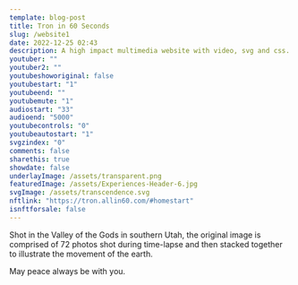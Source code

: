 ```yaml
---
template: blog-post
title: Tron in 60 Seconds
slug: /website1
date: 2022-12-25 02:43
description: A high impact multimedia website with video, svg and css.
youtuber: ""
youtuber2: ""
youtubeshoworiginal: false
youtubestart: "1"
youtubeend: ""
youtubemute: "1"
audiostart: "33"
audioend: "5000"
youtubecontrols: "0"
youtubeautostart: "1"
svgzindex: "0"
comments: false
sharethis: true
showdate: false
underlayImage: /assets/transparent.png
featuredImage: /assets/Experiences-Header-6.jpg
svgImage: /assets/transcendence.svg
nftlink: "https://tron.allin60.com/#homestart"
isnftforsale: false
---
```

Shot in the Valley of the Gods in southern Utah, the original image is comprised of 72 photos shot during time-lapse and then stacked together to illustrate the movement of the earth.

May peace always be with you.




<!-- <h2 class="neonText" style="text-align: center;">BUY THE NFT!</h2>
<nft-card style="border:none;border-radius:12px" contractAddress="0x495f947276749ce646f68ac8c248420045cb7b5e" tokenId="14583650834310525071617320783641503123203461641321595508191183188429643972609"> </nft-card> -->


 

 

<!-- XjuLZwlDxh8 -->